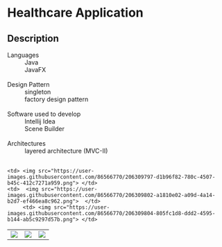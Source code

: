 <h1> Healthcare Application </h1>

<h2>Description</h2>

<dl>
<dt> Languages</dt>

<dd> Java </dd>
<dd>JavaFX </dd>
      <br/>

<dt>  Design Pattern</dt>
      
<dd>  singleton </dd>
<dd>  factory design pattern</dd>
      <br/>
      
<dt>  Software used to develop</dt>

<dd> Intellij Idea </dd>
 <dd> Scene Builder </dd>
      <br/>

<dt>  Architectures</dt>

<dd>  layered architecture (MVC-II) </dd>
      <br/>

<table style="width:100%">

  <tr>
    <td><img src ="https://user-images.githubusercontent.com/86566770/206309786-985b3e8e-d815-42da-ba71-96314fb81609.png"> </td>
    <td><img src="https://user-images.githubusercontent.com/86566770/206309796-71c29089-1ee3-405f-841f-2adf69d235f5.png"></td>
    <td>  <img src="https://user-images.githubusercontent.com/86566770/206309806-9c61e2db-9792-43fa-b3f9-a330828a7cc2.png">  </td>
    
  </tr>
  <tr>
        
    <td> <img src="https://user-images.githubusercontent.com/86566770/206309797-d1b96f82-780c-4507-b45c-412c7271a959.png"> </td>
    <td>  <img src="https://user-images.githubusercontent.com/86566770/206309802-a1810e02-a09d-4a14-b2d7-ef466ea8c962.png">  </td>
         <td> <img src="https://user-images.githubusercontent.com/86566770/206309804-805fc1d8-ddd2-4595-b144-ab5c9297d57b.png"> </td>
  
  </tr>

</table>

